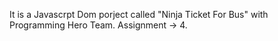 It is a Javascrpt Dom porject called "Ninja Ticket For Bus" with Programming Hero Team. 
Assignment -> 4.